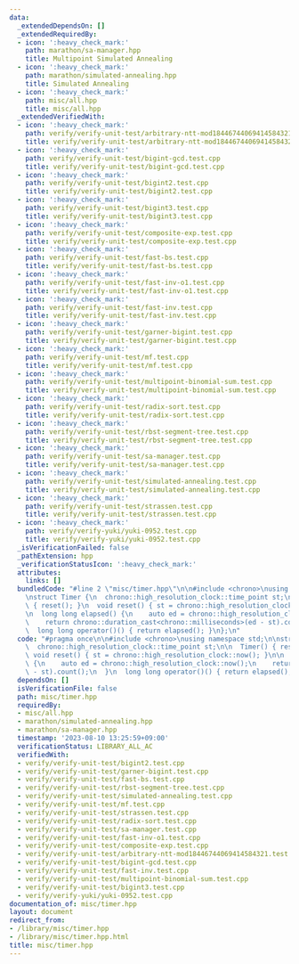 ```yaml
---
data:
  _extendedDependsOn: []
  _extendedRequiredBy:
  - icon: ':heavy_check_mark:'
    path: marathon/sa-manager.hpp
    title: Multipoint Simulated Annealing
  - icon: ':heavy_check_mark:'
    path: marathon/simulated-annealing.hpp
    title: Simulated Annealing
  - icon: ':heavy_check_mark:'
    path: misc/all.hpp
    title: misc/all.hpp
  _extendedVerifiedWith:
  - icon: ':heavy_check_mark:'
    path: verify/verify-unit-test/arbitrary-ntt-mod18446744069414584321.test.cpp
    title: verify/verify-unit-test/arbitrary-ntt-mod18446744069414584321.test.cpp
  - icon: ':heavy_check_mark:'
    path: verify/verify-unit-test/bigint-gcd.test.cpp
    title: verify/verify-unit-test/bigint-gcd.test.cpp
  - icon: ':heavy_check_mark:'
    path: verify/verify-unit-test/bigint2.test.cpp
    title: verify/verify-unit-test/bigint2.test.cpp
  - icon: ':heavy_check_mark:'
    path: verify/verify-unit-test/bigint3.test.cpp
    title: verify/verify-unit-test/bigint3.test.cpp
  - icon: ':heavy_check_mark:'
    path: verify/verify-unit-test/composite-exp.test.cpp
    title: verify/verify-unit-test/composite-exp.test.cpp
  - icon: ':heavy_check_mark:'
    path: verify/verify-unit-test/fast-bs.test.cpp
    title: verify/verify-unit-test/fast-bs.test.cpp
  - icon: ':heavy_check_mark:'
    path: verify/verify-unit-test/fast-inv-o1.test.cpp
    title: verify/verify-unit-test/fast-inv-o1.test.cpp
  - icon: ':heavy_check_mark:'
    path: verify/verify-unit-test/fast-inv.test.cpp
    title: verify/verify-unit-test/fast-inv.test.cpp
  - icon: ':heavy_check_mark:'
    path: verify/verify-unit-test/garner-bigint.test.cpp
    title: verify/verify-unit-test/garner-bigint.test.cpp
  - icon: ':heavy_check_mark:'
    path: verify/verify-unit-test/mf.test.cpp
    title: verify/verify-unit-test/mf.test.cpp
  - icon: ':heavy_check_mark:'
    path: verify/verify-unit-test/multipoint-binomial-sum.test.cpp
    title: verify/verify-unit-test/multipoint-binomial-sum.test.cpp
  - icon: ':heavy_check_mark:'
    path: verify/verify-unit-test/radix-sort.test.cpp
    title: verify/verify-unit-test/radix-sort.test.cpp
  - icon: ':heavy_check_mark:'
    path: verify/verify-unit-test/rbst-segment-tree.test.cpp
    title: verify/verify-unit-test/rbst-segment-tree.test.cpp
  - icon: ':heavy_check_mark:'
    path: verify/verify-unit-test/sa-manager.test.cpp
    title: verify/verify-unit-test/sa-manager.test.cpp
  - icon: ':heavy_check_mark:'
    path: verify/verify-unit-test/simulated-annealing.test.cpp
    title: verify/verify-unit-test/simulated-annealing.test.cpp
  - icon: ':heavy_check_mark:'
    path: verify/verify-unit-test/strassen.test.cpp
    title: verify/verify-unit-test/strassen.test.cpp
  - icon: ':heavy_check_mark:'
    path: verify/verify-yuki/yuki-0952.test.cpp
    title: verify/verify-yuki/yuki-0952.test.cpp
  _isVerificationFailed: false
  _pathExtension: hpp
  _verificationStatusIcon: ':heavy_check_mark:'
  attributes:
    links: []
  bundledCode: "#line 2 \"misc/timer.hpp\"\n\n#include <chrono>\nusing namespace std;\n\
    \nstruct Timer {\n  chrono::high_resolution_clock::time_point st;\n\n  Timer()\
    \ { reset(); }\n  void reset() { st = chrono::high_resolution_clock::now(); }\n\
    \n  long long elapsed() {\n    auto ed = chrono::high_resolution_clock::now();\n\
    \    return chrono::duration_cast<chrono::milliseconds>(ed - st).count();\n  }\n\
    \  long long operator()() { return elapsed(); }\n};\n"
  code: "#pragma once\n\n#include <chrono>\nusing namespace std;\n\nstruct Timer {\n\
    \  chrono::high_resolution_clock::time_point st;\n\n  Timer() { reset(); }\n \
    \ void reset() { st = chrono::high_resolution_clock::now(); }\n\n  long long elapsed()\
    \ {\n    auto ed = chrono::high_resolution_clock::now();\n    return chrono::duration_cast<chrono::milliseconds>(ed\
    \ - st).count();\n  }\n  long long operator()() { return elapsed(); }\n};\n"
  dependsOn: []
  isVerificationFile: false
  path: misc/timer.hpp
  requiredBy:
  - misc/all.hpp
  - marathon/simulated-annealing.hpp
  - marathon/sa-manager.hpp
  timestamp: '2023-08-10 13:25:59+09:00'
  verificationStatus: LIBRARY_ALL_AC
  verifiedWith:
  - verify/verify-unit-test/bigint2.test.cpp
  - verify/verify-unit-test/garner-bigint.test.cpp
  - verify/verify-unit-test/fast-bs.test.cpp
  - verify/verify-unit-test/rbst-segment-tree.test.cpp
  - verify/verify-unit-test/simulated-annealing.test.cpp
  - verify/verify-unit-test/mf.test.cpp
  - verify/verify-unit-test/strassen.test.cpp
  - verify/verify-unit-test/radix-sort.test.cpp
  - verify/verify-unit-test/sa-manager.test.cpp
  - verify/verify-unit-test/fast-inv-o1.test.cpp
  - verify/verify-unit-test/composite-exp.test.cpp
  - verify/verify-unit-test/arbitrary-ntt-mod18446744069414584321.test.cpp
  - verify/verify-unit-test/bigint-gcd.test.cpp
  - verify/verify-unit-test/fast-inv.test.cpp
  - verify/verify-unit-test/multipoint-binomial-sum.test.cpp
  - verify/verify-unit-test/bigint3.test.cpp
  - verify/verify-yuki/yuki-0952.test.cpp
documentation_of: misc/timer.hpp
layout: document
redirect_from:
- /library/misc/timer.hpp
- /library/misc/timer.hpp.html
title: misc/timer.hpp
---
```


